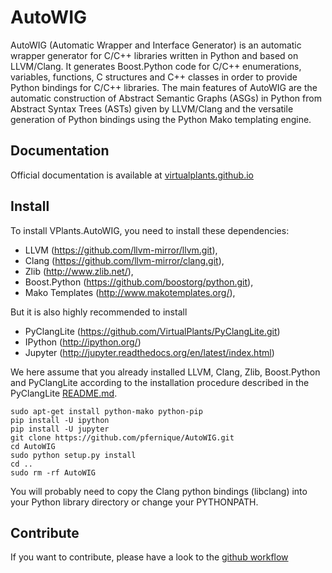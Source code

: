 # AutoWIG

AutoWIG (Automatic Wrapper and Interface Generator) is an automatic wrapper generator for C/C++ libraries written in Python and based on LLVM/Clang. It generates Boost.Python code for C/C++ enumerations, variables, functions, C structures and C++ classes in order to provide Python bindings for C/C++ libraries. The main features of AutoWIG are the automatic construction of Abstract Semantic Graphs (ASGs) in Python from Abstract Syntax Trees (ASTs) given by LLVM/Clang and the versatile generation of Python bindings using the Python Mako templating engine.

## Documentation

Official documentation is available at [virtualplants.github.io](http://virtualplants.github.io)

## Install

To install VPlants.AutoWIG, you need to install these dependencies:
  - LLVM (https://github.com/llvm-mirror/llvm.git),
  - Clang (https://github.com/llvm-mirror/clang.git),
  - Zlib (http://www.zlib.net/),
  - Boost.Python (https://github.com/boostorg/python.git),
  - Mako Templates (http://www.makotemplates.org/),

But it is also highly recommended to install
  - PyClangLite (https://github.com/VirtualPlants/PyClangLite.git)
  - IPython (http://ipython.org/)
  - Jupyter  (http://jupyter.readthedocs.org/en/latest/index.html)

We here assume that you already installed LLVM, Clang, Zlib, Boost.Python and PyClangLite according to the installation procedure described in the PyClangLite [README.md](https://github.com/VirtualPlants/PyClangLite.git).

```
sudo apt-get install python-mako python-pip
pip install -U ipython
pip install -U jupyter
git clone https://github.com/pfernique/AutoWIG.git
cd AutoWIG
sudo python setup.py install
cd ..
sudo rm -rf AutoWIG
```

You will probably need to copy the Clang python bindings (libclang) into your Python library directory or change your PYTHONPATH.

## Contribute

If you want to contribute, please have a look to the [github workflow](http://virtualplants.github.io/contribute/devel/git-workflow.html)
